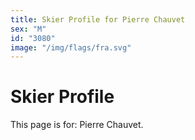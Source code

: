 ```yaml
---
title: Skier Profile for Pierre Chauvet
sex: "M"
id: "3080"
image: "/img/flags/fra.svg" 
---
```


# Skier Profile

This page is for: Pierre Chauvet.
    